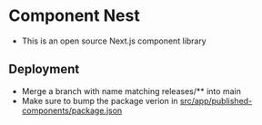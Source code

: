 # Component Nest

- This is an open source Next.js component library

## Deployment

- Merge a branch with name matching releases/\*\* into main
- Make sure to bump the package verion in [src/app/published-components/package.json](src/app/published-components/package.json)
